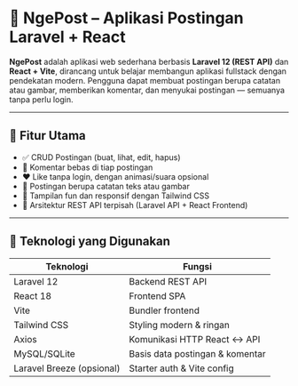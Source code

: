 # 📝 NgePost – Aplikasi Postingan Laravel + React

**NgePost** adalah aplikasi web sederhana berbasis **Laravel 12 (REST API)** dan **React + Vite**, dirancang untuk belajar membangun aplikasi fullstack dengan pendekatan modern. Pengguna dapat membuat postingan berupa catatan atau gambar, memberikan komentar, dan menyukai postingan — semuanya tanpa perlu login.

---

## 🎯 Fitur Utama

- ✅ CRUD Postingan (buat, lihat, edit, hapus)
- 💬 Komentar bebas di tiap postingan
- ❤️ Like tanpa login, dengan animasi/suara opsional
- 📸 Postingan berupa catatan teks atau gambar
- 🎨 Tampilan fun dan responsif dengan Tailwind CSS
- 🚀 Arsitektur REST API terpisah (Laravel API + React Frontend)

---

## 🧰 Teknologi yang Digunakan

| Teknologi     | Fungsi                         |
|---------------|--------------------------------|
| Laravel 12    | Backend REST API               |
| React 18      | Frontend SPA                   |
| Vite          | Bundler frontend               |
| Tailwind CSS  | Styling modern & ringan        |
| Axios         | Komunikasi HTTP React ↔ API    |
| MySQL/SQLite  | Basis data postingan & komentar |
| Laravel Breeze (opsional) | Starter auth & Vite config |

